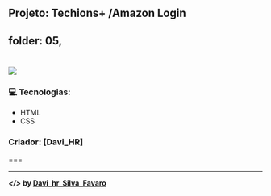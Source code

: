 ## Projeto: Techions+ /Amazon Login
## folder: 05,
![](./github/amazontela.jpeg)
===

### :computer: Tecnologias:
- HTML
- CSS

### Criador: [Davi_HR]
===

---
***</>*** **by [Davi_hr_Silva_Favaro](https://github.com/davifa1)**